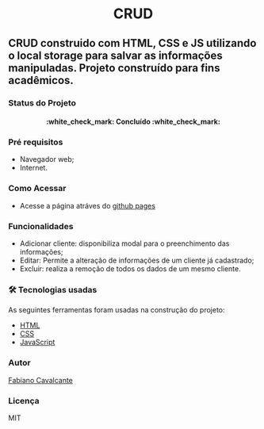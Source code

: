 <h1 align="center">CRUD</h1>

## CRUD construido com HTML, CSS e JS utilizando o local storage para salvar as informações manipuladas. Projeto construído para fins acadêmicos.

### Status do Projeto

<h4 align="center"> 
	:white_check_mark: Concluído :white_check_mark:
</h4>

### Pré requisitos

- Navegador web;
- Internet.

### Como Acessar

- Acesse a página atráves do [github pages](https://devfabianocavalcante.github.io/CRUD/)

### Funcionalidades 

- Adicionar cliente: disponibiliza modal para o preenchimento das informações;
- Editar: Permite a alteração de informações de um cliente já cadastrado;
- Excluir: realiza a remoção de todos os dados de um mesmo cliente.

### 🛠 Tecnologias usadas

As seguintes ferramentas foram usadas na construção do projeto:

- [HTML](https://developer.mozilla.org/pt-BR/docs/Web/HTML)
- [CSS](https://developer.mozilla.org/pt-BR/docs/Web/CSS)
- [JavaScript](https://developer.mozilla.org/pt-BR/docs/Web/JavaScript)

### Autor

<a href="https://www.linkedin.com/in/fabiano-cavalcante-99811221a/">Fabiano Cavalcante</a>

### Licença

MIT
